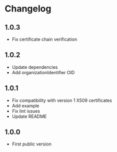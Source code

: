 # Changelog

## 1.0.3

- Fix certificate chain verification

## 1.0.2

- Update dependencies
- Add organizationIdentifier OID

## 1.0.1

- Fix compatibility with version 1 X509 certificates
- Add example
- Fix lint issues
- Update README

## 1.0.0

- First public version
